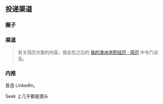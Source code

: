 ## 投递渠道

### 圈子

### 渠道
> 有关简历方面的内容，我会在之后的 [我的澳洲求职经历 · 简历](TODO:link) 中专门谈及。

### 内推



首选 LinkedIn。

Seek 上几乎都是猎头
